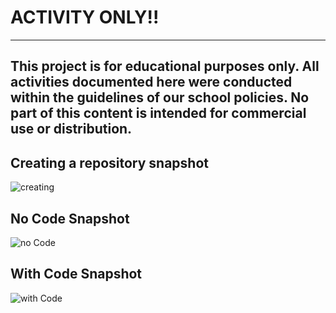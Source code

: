 # ACTIVITY ONLY!!
------------------------------------------------------------------------------------------------
This project is for educational purposes only. All activities documented here were conducted within the guidelines of our school policies. No part of this content is intended for commercial use or distribution.
------------------------------------------------------------------------------------------------
## Creating a repository snapshot
![creating](https://github.com/user-attachments/assets/988ef808-349f-4433-a344-9cf92c62c877)
## No Code Snapshot
![no Code](https://github.com/user-attachments/assets/ad4bbc3f-8d6e-4ede-a2da-ab78dd4f9213)
## With Code Snapshot
![with Code](https://github.com/user-attachments/assets/7e66e978-9918-434a-aebb-2d2128bd10c0)
